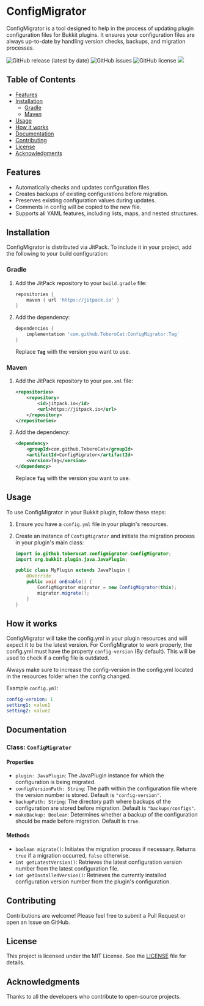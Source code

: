 # ConfigMigrator

ConfigMigrator is a tool designed to help in the process of updating plugin configuration files for Bukkit plugins. It
ensures your configuration files are always up-to-date by handling version checks, backups, and migration processes.

![GitHub release (latest by date)](https://img.shields.io/github/v/release/toberocat/ConfigMigrator)
![GitHub issues](https://img.shields.io/github/issues/toberocat/ConfigMigrator)
![GitHub license](https://img.shields.io/github/license/toberocat/ConfigMigrator)
[![](https://jitpack.io/v/ToberoCat/ConfigMigrator.svg)](https://jitpack.io/#ToberoCat/ConfigMigrator)

## Table of Contents

- [Features](#features)
- [Installation](#installation)
    - [Gradle](#gradle)
    - [Maven](#maven)
- [Usage](#usage)
- [How it works](#how-it-works)
- [Documentation](#documentation)
- [Contributing](#contributing)
- [License](#license)
- [Acknowledgments](#acknowledgments)

## Features

- Automatically checks and updates configuration files.
- Creates backups of existing configurations before migration.
- Preserves existing configuration values during updates.
- Comments in config will be copied to the new file.
- Supports all YAML features, including lists, maps, and nested structures.

## Installation

ConfigMigrator is distributed via JitPack. To include it in your project, add the following to your build configuration:

### Gradle

1. Add the JitPack repository to your `build.gradle` file:

    ```groovy
    repositories {
        maven { url 'https://jitpack.io' }
    }
    ```

2. Add the dependency:

    ```groovy
    dependencies {
        implementation 'com.github.ToberoCat:ConfigMigrator:Tag'
    }
    ```

   Replace **`Tag`** with the version you want to use.

### Maven

1. Add the JitPack repository to your `pom.xml` file:

    ```xml
    <repositories>
        <repository>
            <id>jitpack.io</id>
            <url>https://jitpack.io</url>
        </repository>
    </repositories>
    ```

2. Add the dependency:

    ```xml
    <dependency>
        <groupId>com.github.ToberoCat</groupId>
        <artifactId>ConfigMigrator</artifactId>
        <version>Tag</version>
    </dependency>
    ```

   Replace **`Tag`** with the version you want to use.

## Usage

To use ConfigMigrator in your Bukkit plugin, follow these steps:

1. Ensure you have a `config.yml` file in your plugin's resources.

2. Create an instance of `ConfigMigrator` and initiate the migration process in your plugin's main class:

    ```java
    import io.github.toberocat.configmigrator.ConfigMigrator;
    import org.bukkit.plugin.java.JavaPlugin;

    public class MyPlugin extends JavaPlugin {
        @Override
        public void onEnable() {
            ConfigMigrator migrator = new ConfigMigrator(this);
            migrator.migrate();
        }
    }
    ```

## How it works

ConfigMigrator will take the config.yml in your plugin resources and will expect it to be the latest version. For
ConfigMigrator to work properly, the config.yml must have the property `config-version` (By default). This will be used
to check if a config file is outdated.

Always make sure to increase the config-version in the config.yml located in the resources folder when the config
changed.

Example `config.yml`:

```yaml
config-version: 1
setting1: value1
setting2: value2
```

## Documentation

### Class: `ConfigMigrator`

#### Properties

- `plugin: JavaPlugin`: The JavaPlugin instance for which the configuration is being migrated.
- `configVersionPath: String`: The path within the configuration file where the version number is stored. Default
  is `"config-version"`.
- `backupPath: String`: The directory path where backups of the configuration are stored before migration. Default
  is `"backups/configs"`.
- `makeBackup: Boolean`: Determines whether a backup of the configuration should be made before migration. Default
  is `true`.

#### Methods

- `boolean migrate()`: Initiates the migration process if necessary. Returns `true` if a migration occurred, `false`
  otherwise.
- `int getLatestVersion()`: Retrieves the latest configuration version number from the latest configuration file.
- `int getInstalledVersion()`: Retrieves the currently installed configuration version number from the plugin's
  configuration.

## Contributing

Contributions are welcome! Please feel free to submit a Pull Request or open an Issue on GitHub.

## License

This project is licensed under the MIT License. See the [LICENSE](LICENSE) file for details.

## Acknowledgments

Thanks to all the developers who contribute to open-source projects.